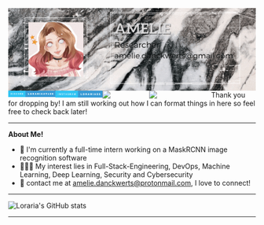 <img align="right" src="Amelie.gif"/>
<img align="left" width="19%" src="https://github.com/Loraria/Loraria/blob/d9b83771c11e68ec0c2bc72c4d0eb643da62e59a/discord-loraria%237439.svg"/>
<img align="left" width="19%" src="https://github.com/Loraria/Loraria/blob/29e93f3c49164e1a6dfde45c79b544cdf12d4470/instagram-lorariass.svg"/>
<img align="left" width="19%" src="https://user-images.githubusercontent.com/95444611/151010272-0125128c-1645-4626-9912-8df800542b3e.svg"/>
<br/>
<br/>
<br/>
<br/>
<br/>
<br/>
<img align="left" width="25%" src="https://user-images.githubusercontent.com/95444611/151004861-7d7b843b-5f25-45cc-a928-5e24b3970390.svg"/>
<br/>

***

 Thank you for dropping by! I am still working out how I can format things in here so feel free to check back later!

***
   

**About Me!**
- 🌱 I'm currently a full-time intern working on a MaskRCNN image recognition software
- 👨🏽‍💻 My interest lies in Full-Stack-Engineering, DevOps, Machine Learning, Deep Learning, Security and Cybersecurity
- 💬 contact me at [amelie.danckwerts@protonmail.com](mailto:amelie.danckwerts@protonmail.com), I love to connect!

***

![Loraria's GitHub stats](https://github-readme-stats.vercel.app/api?username=Loraria&show_icons=true&theme=synthwave) 


***


   
<!--Loraria/Loraria is a ✨ special ✨ repository because its `README.md` (this file) appears on your GitHub profile.
You can click the Preview link to take a look at your changes.
https://forthebadge.com/generator/  to make badges in future-->
<!-- add: social media Links; Programming languages; current goals-->
